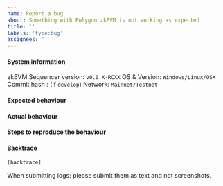 ```yaml
---
name: Report a bug
about: Something with Polygon zkEVM is not working as expected
title: ''
labels: 'type:bug'
assignees: ''
---
```


#### System information

zkEVM Sequencer version: `v0.0.X-RCXX`
OS & Version: `Windows/Linux/OSX`
Commit hash : (if `develop`)
Network: `Mainnet/Testnet`

#### Expected behaviour


#### Actual behaviour


#### Steps to reproduce the behaviour


#### Backtrace

````
[backtrace]
````

When submitting logs: please submit them as text and not screenshots.